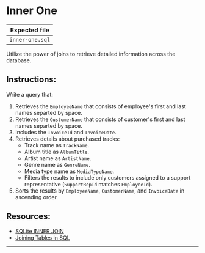 # Inner One

| Expected file |
| ------------- |
| `inner-one.sql` |

Utilize the power of joins to retrieve detailed information across the database. 

## Instructions:

Write a query that:
1. Retrieves the `EmployeeName` that consists of employee's first and last names separted by space.
2. Retrieves the `CustomerName` that consists of customer's first and last names separted by space.
3. Includes the `InvoiceId` and `InvoiceDate`.
4. Retrieves details about purchased tracks: 
   - Track name as `TrackName`.
   - Album title as `AlbumTitle`.
   - Artist name as `ArtistName`.
   - Genre name as `GenreName`.
   - Media type name as `MediaTypeName`.
   - Filters the results to include only customers assigned to a support representative (`SupportRepId` matches `EmployeeId`).
6. Sorts the results by `EmployeeName`, `CustomerName`, and `InvoiceDate` in ascending order.

## Resources:

- [SQLite INNER JOIN](https://www.sqlitetutorial.net/sqlite-inner-join/)
- [Joining Tables in SQL](https://www.w3schools.com/sql/sql_join_inner.asp)

---
